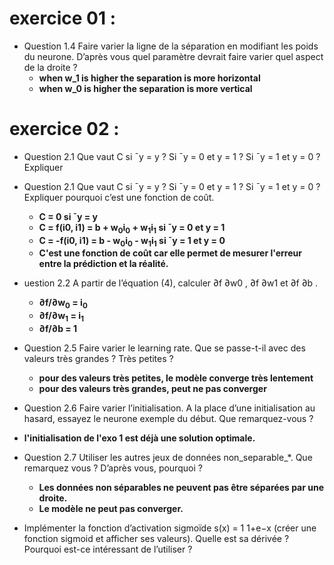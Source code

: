 # exercice 01 : 

 * Question 1.4 Faire varier la ligne de la séparation en modifiant les poids du neurone.
D’après vous quel paramètre devrait faire varier quel aspect de la droite ?
    * **when w_1 is higher the separation is more horizontal** 
    * **when w_0 is higher the separation is more vertical** 

# exercice 02 : 

 * Question 2.1 Que vaut C si ¯y = y ? Si ¯y = 0 et y = 1 ? Si ¯y = 1 et y = 0 ? Expliquer
* Question 2.1 Que vaut C si ¯y = y ? Si ¯y = 0 et y = 1 ? Si ¯y = 1 et y = 0 ? Expliquer
pourquoi c’est une fonction de coût. 
    * **C = 0 si ¯y = y**
    * **C = f(i0, i1) = b + w<sub>0</sub>i<sub>0</sub> + w<sub>1</sub>i<sub>1</sub> si ¯y = 0 et y = 1**
    * **C = -f(i0, i1) = b - w<sub>0</sub>i<sub>0</sub> - w<sub>1</sub>i<sub>1</sub> si ¯y = 1 et y = 0**
    * **C'est une fonction de coût car elle permet de mesurer l'erreur entre la prédiction et la réalité.**

* uestion 2.2 A partir de l’équation (4), calculer ∂f
∂w0 , ∂f
∂w1 et ∂f
∂b .
    * **∂f/∂w<sub>0</sub> = i<sub>0</sub>**
    * **∂f/∂w<sub>1</sub> = i<sub>1</sub>**
    * **∂f/∂b = 1**

* Question 2.5 Faire varier le learning rate. Que se passe-t-il avec des valeurs très
grandes ? Très petites ?
    *  **pour des valeurs très petites, le modèle converge très lentement**
    *  **pour des valeurs très grandes, peut ne pas converger**

* Question 2.6 Faire varier l’initialisation. A la place d’une initialisation au hasard,
essayez le neurone exemple du début. Que remarquez-vous ?

 * **l'initialisation de l'exo 1 est déjà une solution optimale.**

* Question 2.7 Utiliser les autres jeux de données non_separable_*. Que remarquez vous ? D’après vous, pourquoi ?
    * **Les données non séparables ne peuvent pas être séparées par une droite.**
    * **Le modèle ne peut pas converger.**

* Implémenter la fonction d’activation sigmoïde s(x) = 1
1+e−x (créer une
fonction sigmoid et afficher ses valeurs). Quelle est sa dérivée ? Pourquoi est-ce intéressant 
de l’utiliser ?
   
